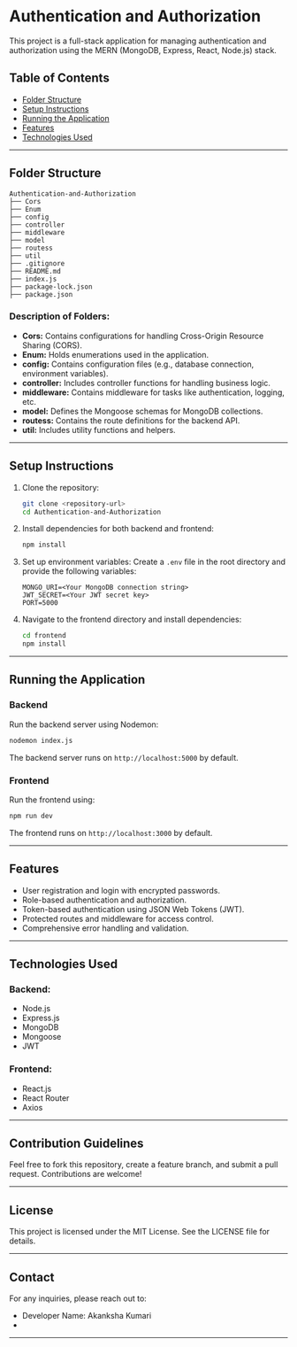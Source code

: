 # Authentication and Authorization

This project is a full-stack application for managing authentication and authorization using the MERN (MongoDB, Express, React, Node.js) stack.

## Table of Contents

- [Folder Structure](#folder-structure)
- [Setup Instructions](#setup-instructions)
- [Running the Application](#running-the-application)
- [Features](#features)
- [Technologies Used](#technologies-used)

---

## Folder Structure

```
Authentication-and-Authorization
├── Cors
├── Enum
├── config
├── controller
├── middleware
├── model
├── routess
├── util
├── .gitignore
├── README.md
├── index.js
├── package-lock.json
├── package.json
```

### Description of Folders:
- **Cors:** Contains configurations for handling Cross-Origin Resource Sharing (CORS).
- **Enum:** Holds enumerations used in the application.
- **config:** Contains configuration files (e.g., database connection, environment variables).
- **controller:** Includes controller functions for handling business logic.
- **middleware:** Contains middleware for tasks like authentication, logging, etc.
- **model:** Defines the Mongoose schemas for MongoDB collections.
- **routess:** Contains the route definitions for the backend API.
- **util:** Includes utility functions and helpers.

---

## Setup Instructions

1. Clone the repository:
   ```bash
   git clone <repository-url>
   cd Authentication-and-Authorization
   ```

2. Install dependencies for both backend and frontend:
   ```bash
   npm install
   ```

3. Set up environment variables:
   Create a `.env` file in the root directory and provide the following variables:
   ```env
   MONGO_URI=<Your MongoDB connection string>
   JWT_SECRET=<Your JWT secret key>
   PORT=5000
   ```

4. Navigate to the frontend directory and install dependencies:
   ```bash
   cd frontend
   npm install
   ```

---

## Running the Application

### Backend
Run the backend server using Nodemon:
```bash
nodemon index.js
```
The backend server runs on `http://localhost:5000` by default.

### Frontend
Run the frontend using:
```bash
npm run dev
```
The frontend runs on `http://localhost:3000` by default.

---

## Features

- User registration and login with encrypted passwords.
- Role-based authentication and authorization.
- Token-based authentication using JSON Web Tokens (JWT).
- Protected routes and middleware for access control.
- Comprehensive error handling and validation.

---

## Technologies Used

### Backend:
- Node.js
- Express.js
- MongoDB
- Mongoose
- JWT

### Frontend:
- React.js
- React Router
- Axios

---

## Contribution Guidelines

Feel free to fork this repository, create a feature branch, and submit a pull request. Contributions are welcome!

---

## License

This project is licensed under the MIT License. See the LICENSE file for details.

---

## Contact

For any inquiries, please reach out to:
- Developer Name: Akanksha Kumari
-

---
